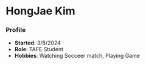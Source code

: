 # HongJae Kim

### Profile
- **Started**: 3/8/2024
- **Role**: TAFE Student
- **Hobbies**: Watching Socceer match, Playing Game

